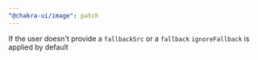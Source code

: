 ```yaml
---
"@chakra-ui/image": patch
---
```


If the user doesn't provide a `fallbackSrc` or a `fallback` `ignoreFallback` is
applied by default
